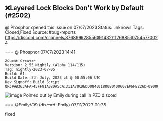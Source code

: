 ## ❌Layered Lock Blocks Don't Work by Default (#2502)
@ Phosphor opened this issue on 07/07/2023
Status: unknown
Tags: Closed,Fixed
Source: #bug-reports https://discord.com/channels/876899628556091432/1126885607545770024


=== @ Phosphor 07/07/2023 14:41

```
ZQuest Creator
Version: 2.55 Nightly (Alpha 114/115)
Tag: nightly-2023-07-05
Build: 61
Build Date: 5th July, 2023 at @ 00:55:06 UTC
Dev Signoff: Build_Script
QR:##B363AFAF45FF81A08DA5CA1311A70CDEDD08400180080400607E06FE226DF0900043020400BF8201128E5864200000000000D03200000000000000000000000000000000000000000000000000000000098083E61F080000000000000000000000000000##
```
![image](https://cdn.discordapp.com/attachments/1126885607545770024/1126885607847772241/image.png?ex=65eb2381&is=65d8ae81&hm=39c9816187fb817d0925b9a5e22cb25ed35e62f05063b9169aca3001c9d04ff3&)
Pointed out by Emily during call in PZC discord

=== @EmilyV99 (discord: Emily) 07/11/2023 00:35

fixed
